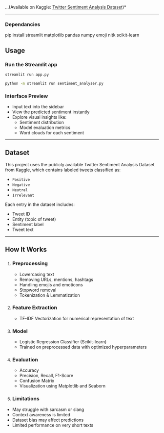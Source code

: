 
...(Available on Kaggle: [Twitter Sentiment Analysis Dataset](https://www.kaggle.com/datasets/markmedhat/twitter))*

---
### Dependancies
pip install streamlit matplotlib pandas numpy emoji nltk scikit-learn

## Usage

### Run the Streamlit app
```bash
streamlit run app.py
```
```bash
python -m streamlit run sentiment_analyser.py
```


### Interface Preview
- Input text into the sidebar
- View the predicted sentiment instantly
- Explore visual insights like:
  - Sentiment distribution
  - Model evaluation metrics
  - Word clouds for each sentiment

---

## Dataset

This project uses the publicly available Twitter Sentiment Analysis Dataset from Kaggle, which contains labeled tweets classified as:

- `Positive`
- `Negative`
- `Neutral`
- `Irrelevant`

Each entry in the dataset includes:
- Tweet ID
- Entity (topic of tweet)
- Sentiment label
- Tweet text

---

## How It Works

1. ### Preprocessing
   - Lowercasing text
   - Removing URLs, mentions, hashtags
   - Handling emojis and emoticons
   - Stopword removal
   - Tokenization & Lemmatization

2. ### Feature Extraction
   - TF-IDF Vectorization for numerical representation of text

3. ### Model
   - Logistic Regression Classifier (Scikit-learn)
   - Trained on preprocessed data with optimized hyperparameters

4. ### Evaluation
   - Accuracy
   - Precision, Recall, F1-Score
   - Confusion Matrix
   - Visualization using Matplotlib and Seaborn



5. ### Limitations
- May struggle with sarcasm or slang
- Context awareness is limited
- Dataset bias may affect predictions
- Limited performance on very short texts
